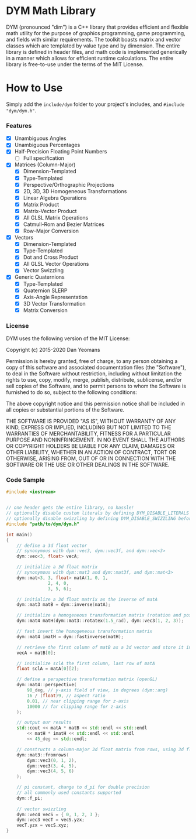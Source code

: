 # DYM Math Library

DYM (pronounced "dim") is a C++ library that provides efficient and flexible math utility for the purpose of graphics programming, game programming, and fields with similar requirements. The toolkit boasts matrix and vector classes which are templated by value type and by dimension. The entire library is defined in header files, and math code is implemented generically in a manner which allows for efficient runtime calculations. The entire library is free-to-use under the terms of the MIT License.

# How to Use

Simply add the `include/dym` folder to your project's includes, and `#include "dym/dym.h"`.

### Features
- [x] Unambiguous Angles
- [x] Unambiguous Percentages
- [x] Half-Precision Floating Point Numbers
  - [ ] Full specification
- [x] Matrices (Column-Major)
  - [x] Dimension-Templated
  - [x] Type-Templated
  - [x] Perspective/Orthographic Projections
  - [x] 2D, 3D, 3D Homogeneous Transformations
  - [x] Linear Algebra Operations
  - [x] Matrix Product
  - [x] Matrix-Vector Product
  - [x] All GLSL Matrix Operations
  - [x] Catmull-Rom and Bezier Matrices
  - [x] Row-Major Conversion
- [x] Vectors
  - [x] Dimension-Templated
  - [x] Type-Templated
  - [x] Dot and Cross Product
  - [x] All GLSL Vector Operations
  - [x] Vector Swizzling
- [x] Generic Quaternions
  - [x] Type-Templated
  - [x] Quaternion SLERP
  - [x] Axis-Angle Representation
  - [x] 3D Vector Transformation
  - [x] Matrix Conversion

### License

DYM uses the following version of the MIT License:

Copyright (c) 2015-2020 Dan Yeomans

Permission is hereby granted, free of charge, to any person obtaining a copy of this software and associated documentation files (the "Software"), to deal in the Software without restriction, including without limitation the rights to use, copy, modify, merge, publish, distribute, sublicense, and/or sell copies of the Software, and to permit persons to whom the Software is furnished to do so, subject to the following conditions:

The above copyright notice and this permission notice shall be included in all copies or substantial portions of the Software.

THE SOFTWARE IS PROVIDED "AS IS", WITHOUT WARRANTY OF ANY KIND, EXPRESS OR IMPLIED, INCLUDING BUT NOT LIMITED TO THE WARRANTIES OF MERCHANTABILITY, FITNESS FOR A PARTICULAR PURPOSE AND NONINFRINGEMENT. IN NO EVENT SHALL THE AUTHORS OR COPYRIGHT HOLDERS BE LIABLE FOR ANY CLAIM, DAMAGES OR OTHER LIABILITY, WHETHER IN AN ACTION OF CONTRACT, TORT OR OTHERWISE, ARISING FROM, OUT OF OR IN CONNECTION WITH THE SOFTWARE OR THE USE OR OTHER DEALINGS IN THE SOFTWARE.

### Code Sample

``` c++
#include <iostream>


// one header gets the entire library, no hassle!
// optionally disable custom literals by defining DYM_DISABLE_LITERALS before including
// optionally disable swizzling by defining DYM_DISABLE_SWIZZLING before including
#include "path/to/dym/dym.h"

int main()
{
	// define a 3d float vector
	// synonymous with dym::vec3, dym::vec3f, and dym::vec<3>
	dym::vec<3, float> vecA;

	// initialize a 3d float matrix
	// synonymous with dym::mat3 and dym::mat3f, and dym::mat<3>
	dym::mat<3, 3, float> matA(1, 0, 1,
				2, 4, 0,
				3, 5, 6);

	// initialize a 3d float matrix as the inverse of matA
	dym::mat3 matB = dym::inverse(matA);

	// initialize a homogeneous transformation matrix (rotation and position)
	dym::mat4 matH(dym::mat3::rotatex(1.5_rad), dym::vec3(1, 2, 3));

	// fast invert the homogeneous transformation matrix
	dym::mat4 imatH = dym::fastinverse(matH);

	// retrieve the first column of matB as a 3d vector and store it in vecA
	vecA = matB[0];

	// initialize sclA the first column, last row of matA
	float sclA = matA[0][2];

	// define a perspective transformation matrix (openGL)
	dym::mat4::perspective(
		90_deg, // y-axis field of view, in degrees (dym::ang)
		16 / (float)9, // aspect ratio
		0.01, // near clipping range for z-axis
		10000 // far clipping range for z-axis
	);

	// output our results
	std::cout << matA * matB << std::endl << std::endl
		<< matH * imatH << std::endl << std::endl
		<< 45_deg << std::endl;

	// constructs a column-major 3d float matrix from rows, using 3d float vectors
	dym::mat3::fromrows(
		dym::vec3(0, 1, 2),
		dym::vec3(3, 4, 5),
		dym::vec3(4, 5, 6)
	);

	// pi constant, change to d_pi for double precision
	// all commonly used constants supported
	dym::f_pi;
	
	// vector swizzling
	dym::vec4 vecS = { 0, 1, 2, 3 };
	dym::vec3 vecT = vecS.yzx;
	vecT.yzx = vecS.xyz;
}

```

